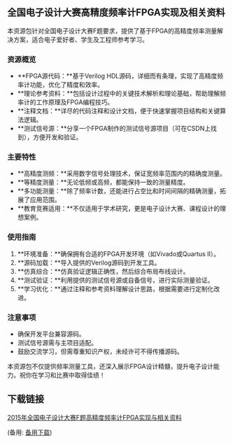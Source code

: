 ## 全国电子设计大赛高精度频率计FPGA实现及相关资料

本资源包针对全国电子设计大赛F题要求，提供了基于FPGA的高精度频率测量解决方案，适合电子爱好者、学生及工程师参考学习。

### 资源概览

- **FPGA源代码：**基于Verilog HDL源码，详细而有条理，实现了高精度频率计功能，优化了精度和效率。
- **理论参考资料：**包括设计过程中的关键技术解析和理论基础，帮助理解频率计的工作原理及FPGA编程技巧。
- **注释文档：**详尽的代码注释和设计文档，便于快速掌握项目结构和关键算法逻辑。
- **测试信号源：**分享一个FPGA制作的测试信号源项目（可在CSDN上找到），方便开发和验证。

### 主要特性

- **高精度测频：**采用数字信号处理技术，保证宽频率范围内的精确度测量。
- **等精度测量：**无论低频或高频，都能保持一致的测量精度。
- **多功能测量：**除了频率计数，还能进行占空比和时间间隔的精确测量，拓展了应用范围。
- **教育竞赛适用：**不仅适用于学术研究，更是电子设计大赛、课程设计的理想案例。

### 使用指南

1. **环境准备：**确保拥有合适的FPGA开发环境（如Vivado或Quartus II）。
2. **源码加载：**导入提供的Verilog源码到开发工具。
3. **仿真综合：**仿真验证逻辑正确性，然后综合布局布线设计。
4. **测试验证：**利用提供的测试信号源或自备信号，进行实际测量验证。
5. **学习优化：**通过注释和参考资料理解设计思路，根据需要进行定制化改进。

### 注意事项

- 确保开发平台兼容源码。
- 测试信号源需与主项目适配。
- 鼓励交流学习，但需尊重知识产权，未经许可不得传播源码。

本资源包不仅提供频率测量工具，还深入展示FPGA设计精髓，提升电子设计能力。祝你在学习和比赛中取得佳绩！

## 下载链接
[2015年全国电子设计大赛F题高精度频率计FPGA实现与相关资料](https://pan.quark.cn/s/1cd54ce33880) 

(备用: [备用下载](https://pan.baidu.com/s/1EC3XoWHS8gEN9KQ7j_evYA?pwd=1234))
